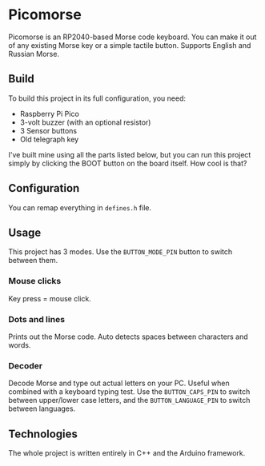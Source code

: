 # Picomorse
Picomorse is an RP2040-based Morse code keyboard. You can make it out of any existing Morse key or a simple tactile button.
Supports English and Russian Morse.
## Build
To build this project in its full configuration, you need:
- Raspberry Pi Pico
- 3-volt buzzer (with an optional resistor)
- 3 Sensor buttons
- Old telegraph key

I've built mine using all the parts listed below, but you can run this project simply by clicking the BOOT button on the board itself. How cool is that?
## Configuration
You can remap everything in ```defines.h``` file.
## Usage
This project has 3 modes. Use the ```BUTTON_MODE_PIN``` button to switch between them.
### Mouse clicks
Key press = mouse click.
### Dots and lines
Prints out the Morse code. Auto detects spaces between characters and words.
### Decoder
Decode Morse and type out actual letters on your PC. Useful when combined with a keyboard typing test. 
Use the ```BUTTON_CAPS_PIN``` to switch between upper/lower case letters, and the ```BUTTON_LANGUAGE_PIN``` to switch between languages.       
## Technologies
The whole project is written entirely in C++ and the Arduino framework.
